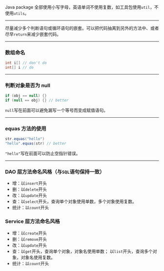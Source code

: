 Java package 全部使用小写字母，英语单词不使用复数，如工具包使用`util`，不使用`utils`。
***
尽量减少多个判断语句或循环语句的嵌套。可以把代码抽离到另外的方法中、或者尽早`return`来减少嵌套代码。
***
### 数组命名
```java
int i[] // don't do
int[] i // do
```
***
### 判断对象是否为 null
```java
if (obj == null) {}
if (null == obj) {} // better
```
`null`写在前面可以避免漏写一个等号而变成赋值语句。
***
### equas 方法的使用
```java
str.equas("hello")
"hello".equas(str) // better
```
`"hello"`写在前面可以防止空指针错误。
***
### DAO 层方法命名风格（与`SQL`语句保持一致）
- 增：以`insert`开头
- 删：以`delete`开头
- 改：以`update`开头
- 查：以`select`开头，查询单个对象使用单数，多个对象使用复数。
- 统计：以`count`开头
### Service 层方法命名风格
- 增：以`create`开头
- 删：以`remove`开头
- 改：以`update`开头
- 查：以`get`开头，查询单个对象，对象名使用单数；
以`list`开头，查询多个对象，对象名使用复数。
- 统计：以`count`开头